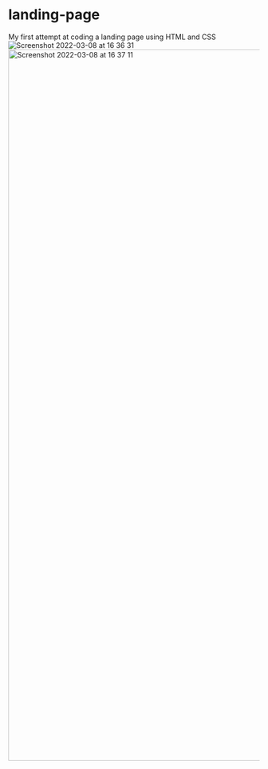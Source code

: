 # landing-page
My first attempt at coding a landing page using HTML and CSS
![Screenshot 2022-03-08 at 16 36 31](https://user-images.githubusercontent.com/100042123/157283109-9b115fcb-9f3a-4915-9180-b1aa4afddcb0.png)
<img width="1425" alt="Screenshot 2022-03-08 at 16 37 11" src="https://user-images.githubusercontent.com/100042123/157283192-9be3eefd-a707-455f-a8a0-df3bfbbca607.png">
